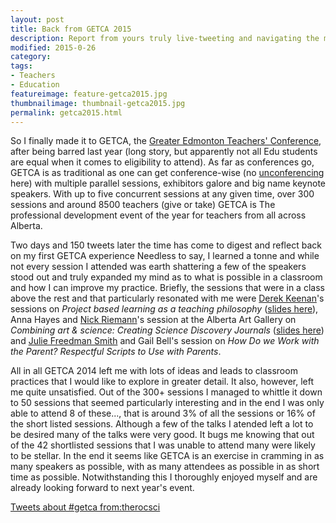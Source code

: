 ```yaml
---
layout: post  
title: Back from GETCA 2015
description: Report from yours truly live-tweeting and navigating the melee at GETCA 2015 (Annual Greater Edmonton Teachers' Conference).
modified: 2015-0-26
category: 
tags:
- Teachers
- Education
featureimage: feature-getca2015.jpg
thumbnailimage: thumbnail-getca2015.jpg
permalink: getca2015.html
--- 
```

<p>So I finally made it to GETCA, the <a href="http://getca.com/">Greater Edmonton Teachers' Conference</a>, after being barred last year (long story, but apparently not all Edu students are equal when it comes to eligibility to attend). As far as conferences go, GETCA is as traditional as one can get conference-wise (no <a href="http://en.wikipedia.org/wiki/Unconference">unconferencing</a> here) with multiple parallel sessions, exhibitors galore and big name keynote speakers. With up to five concurrent sessions at any given time, over 300 sessions and around 8500 teachers (give or take) GETCA is The professional development event of the year for teachers from all across Alberta. </p>

<p>Two days and 150 tweets later the time has come to digest and reflect back on my first GETCA experience Needless to say, I learned a tonne and while not every session I attended was earth shattering a few of the speakers stood out and truly expanded my mind as to what is possible in a classroom and how I can improve my practice. Briefly, the sessions that were in a class above the rest and that particularly resonated with me were <a href="https://twitter.com/mrdkeenan">Derek Keenan</a>'s sessions on <em>Project based learning as a teaching philosophy</em> (<a href="http://mrkeenan.ca/wp-content/uploads/2015/02/pbl-as-a-teaching-philosophy.pdf">slides here</a>), Anna Hayes and <a href="https://twitter.com/scimann">Nick Riemann</a>'s session at the Alberta Art Gallery on <em>Combining art & science: Creating Science Discovery Journals</em> (<a href="https://docs.google.com/a/share.epsb.ca/presentation/d/19KV-UmQKbpFjIKZfMyKhfJgaFs2hZKW1IpFmA2B5MaQ/edit#slide=id.p">slides here</a>) and <a href="https://twitter.com/parentingpower">Julie Freedman Smith</a> and Gail Bell's session on <em>How Do we Work with the Parent? Respectful Scripts to Use with Parents</em>.</p>

<p>All in all GETCA 2014 left me with lots of ideas and leads to classroom practices that I would like to explore in greater detail. It also, however, left me quite unsatisfied. Out of the 300+ sessions I managed to whittle it down to 50 sessions that seemed particularly interesting and in the end I was only able to attend 8 of these..., that is around 3% of all the sessions or 16% of the short listed sessions. Although a few of the talks I atended left a lot to be desired many of the talks were very good. It bugs me knowing that out of the 42 shortlisted sessions that I was unable to attend many were likely to be stellar. In the end it seems like GETCA is an exercise in cramming in as many speakers as possible, with as many attendees as possible in as short time as possible. Notwithstanding this I thoroughly enjoyed myself and are already looking forward to next year's event.</p>

<a class="twitter-timeline" href="https://twitter.com/search?q=%23getca%20from%3Atherocsci" data-widget-id="572398961177014272">Tweets about #getca from:therocsci</a>
<script>!function(d,s,id){var js,fjs=d.getElementsByTagName(s)[0],p=/^http:/.test(d.location)?'http':'https';if(!d.getElementById(id)){js=d.createElement(s);js.id=id;js.src=p+"://platform.twitter.com/widgets.js";fjs.parentNode.insertBefore(js,fjs);}}(document,"script","twitter-wjs");</script>